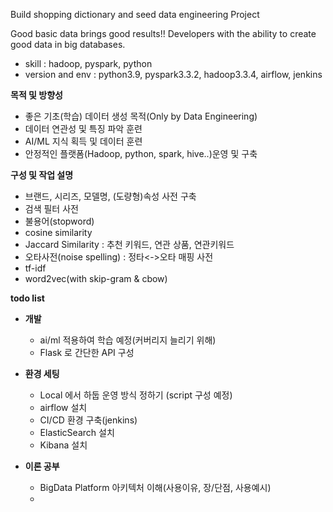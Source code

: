 Build shopping dictionary and seed data engineering Project

Good basic data brings good results!!
Developers with the ability to create good data in big databases.


- skill : hadoop, pyspark, python
- version and env : python3.9, pyspark3.3.2, hadoop3.3.4, airflow, jenkins

**목적 및 방향성**
- 좋은 기초(학습) 데이터 생성 목적(Only by Data Engineering)
- 데이터 연관성 및 특징 파악 훈련
- AI/ML 지식 획득 및 데이터 훈련 
- 안정적인 플랫폼(Hadoop, python, spark, hive..)운영 및 구축 



**구성 및 작업 설명**
- 브랜드, 시리즈, 모델명, (도량형)속성 사전 구축
- 검색 필터 사전
- 불용어(stopword) 
- cosine similarity
- Jaccard Similarity : 추천 키워드, 연관 상품, 연관키워드
- 오타사전(noise spelling) : 정타<->오타 매핑 사전 
- tf-idf
- word2vec(with skip-gram & cbow)



**todo list** 
 - **개발**
   - ai/ml 적용하여 학습 예정(커버리지 늘리기 위해)
   - Flask 로 간단한 API 구성

 - **환경 세팅**
    - Local 에서 하둡 운영 방식 정하기 (script 구성 예정)
    - airflow 설치 
    - CI/CD 환경 구축(jenkins)
    - ElasticSearch 설치
    - Kibana 설치
   
 - **이론 공부**
    - BigData Platform 아키텍처 이해(사용이유, 장/단점, 사용예시)
    - 
